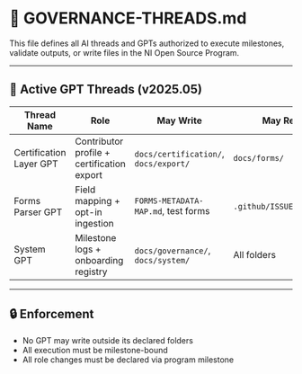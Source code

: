 # 🧠 GOVERNANCE-THREADS.md

This file defines all AI threads and GPTs authorized to execute milestones, validate outputs, or write files in the NI Open Source Program.

---

## 🔁 Active GPT Threads (v2025.05)

| Thread Name | Role | May Write | May Read | Milestones |
|-------------|------|-----------|----------|------------|
| Certification Layer GPT | Contributor profile + certification export | `docs/certification/`, `docs/export/` | `docs/forms/` | v2025.08 → v2025.18 |
| Forms Parser GPT | Field mapping + opt-in ingestion | `FORMS-METADATA-MAP.md`, test forms | `.github/ISSUE_TEMPLATE` | v2025.06.2 |
| System GPT | Milestone logs + onboarding registry | `docs/governance/`, `docs/system/` | All folders | v2025.06, v2025.13+ |

---

## 🔒 Enforcement

- No GPT may write outside its declared folders
- All execution must be milestone-bound
- All role changes must be declared via program milestone
